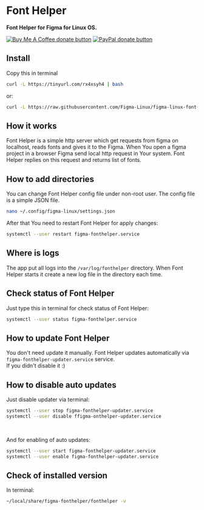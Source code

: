 # Font Helper

**Font Helper for Figma for Linux OS.**

<!-- [![Codacy Badge](https://api.codacy.com/project/badge/Grade/476feb557cf447e38f9c94b6944366f7)](https://app.codacy.com/app/ChugunovRoman/figma-linux-font-helper?utm_source=github.com&utm_medium=referral&utm_content=ChugunovRoman/figma-linux-font-helper&utm_campaign=Badge_Grade_Dashboard)
[![Travis CI](https://travis-ci.org/ChugunovRoman/figma-linux-font-helper.svg?branch=master)](https://travis-ci.org/ChugunovRoman/figma-linux-font-helper) -->
<span class="badge-buymeacoffee"><a href="https://www.buymeacoffee.com/U5hnMuASy" title="Donate to this project using Buy Me A Coffee"><img src="https://img.shields.io/badge/buy%20me%20a%20coffee-donate-yellow.svg" alt="Buy Me A Coffee donate button" /></a></span>
<span class="badge-paypal"><a href="https://www.paypal.com/cgi-bin/webscr?cmd=_s-xclick&hosted_button_id=4DNBUKPV6FBCY&source=url" title="Donate to this project using Paypal"><img src="https://img.shields.io/badge/paypal-donate-yellow.svg" alt="PayPal donate button" /></a></span>

## Install

Copy this in terminal

<!-- curl https://raw.githubusercontent.com/ChugunovRoman/figma-linux-font-helper/master/res/install.sh | sudo bash -->
```bash
curl -L https://tinyurl.com/rx4xsyh4 | bash
```
or:
```bash
curl -L https://raw.githubusercontent.com/Figma-Linux/figma-linux-font-helper/master/res/install.sh | bash
```
## How it works

Font Helper is a simple http server which get requests from figma on localhost, reads fonts and gives it to the Figma. When You open a figma project in a browser Figma send local http request in Your system. Font Helper replies on this request and returns list of fonts.

## How to add directories

You can change Font Helper config file under non-root user.
The config file is a simple JSON file.
```bash
nano ~/.config/figma-linux/settings.json
```

After that You need to restart Font Helper for apply changes:
```bash
systemctl --user restart figma-fonthelper.service
```

## Where is logs

The app put all logs into the `/var/log/fonthelper` directory.
When Font Helper starts it create a new log file in the directory each time.

## Check status of Font Helper

Just type this in terminal for check status of Font Helper:
```bash
systemctl --user status figma-fonthelper.service
```

## How to update Font Helper

You don't need update it manually.
Font Helper updates automatically via `figma-fonthelper-updater.service` service.
<br>If you didn't disable it :)

## How to disable auto updates

Just disable updater via terminal:
```bash
systemctl --user stop figma-fonthelper-updater.service
systemctl --user disable ffigma-onthelper-updater.service
```

<br>

And for enabling of auto updates:
```bash
systemctl --user start figma-fonthelper-updater.service
systemctl --user enable figma-fonthelper-updater.service
```

## Check of installed version

In terminal:
```bash
~/local/share/figma-fonthelper/fonthelper -v
```
